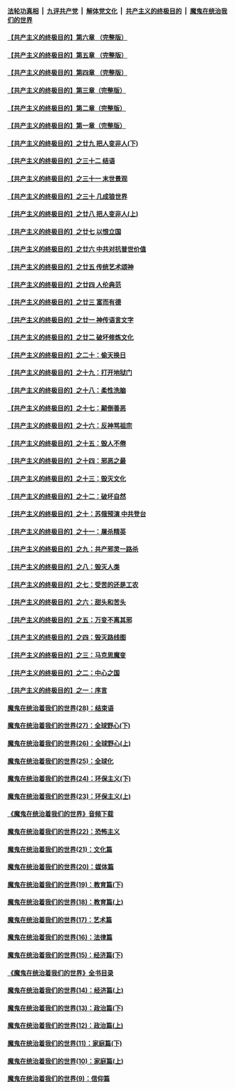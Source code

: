 

####  [法轮功真相](../../../../basic/blob/master/README.md?t=06230131) &nbsp;|&nbsp; [九评共产党](../../../../9ping.md/blob/master/README.md?t=06230131) &nbsp;|&nbsp; [解体党文化](../../../../jtdwh.md/blob/master/README.md?t=06230131)  &nbsp;|&nbsp; [共产主义的终极目的](../../../../gczydzjmd.md/blob/master/README.md?t=06230131) &nbsp;|&nbsp; [魔鬼在统治我们的世界](../../../../mgztzwmdsj.md/blob/master/README.md?t=06230131) 

#### [【共产主义的终极目的】第六章 （完整版）](../pages/nsc422/n11428913.md?t=06230131) 

#### [【共产主义的终极目的】第五章 （完整版）](../pages/nsc422/n11428912.md?t=06230131) 

#### [【共产主义的终极目的】第四章 （完整版）](../pages/nsc422/n11428907.md?t=06230131) 

#### [【共产主义的终极目的】第三章（完整版）](../pages/nsc422/n11428848.md?t=06230131) 

#### [【共产主义的终极目的】第二章（完整版）](../pages/nsc422/n11428831.md?t=06230131) 

#### [【共产主义的终极目的】第一章（完整版）](../pages/nsc422/n11417651.md?t=06230131) 

#### [【共产主义的终极目的】之廿九 把人变非人(下)](../pages/nsc422/n11344140.md?t=06230131) 

#### [【共产主义的终极目的】之三十二 结语](../pages/nsc422/n11360535.md?t=06230131) 

#### [【共产主义的终极目的】之三十一 末世景观](../pages/nsc422/n11351129.md?t=06230131) 

#### [【共产主义的终极目的】之三十 几成狼世界](../pages/nsc422/n11348280.md?t=06230131) 

#### [【共产主义的终极目的】之廿八 把人变非人(上)](../pages/nsc422/n11340492.md?t=06230131) 

#### [【共产主义的终极目的】之廿七 以恨立国](../pages/nsc422/n11336944.md?t=06230131) 

#### [【共产主义的终极目的】之廿六 中共对抗普世价值](../pages/nsc422/n11324785.md?t=06230131) 

#### [【共产主义的终极目的】之廿五 传统艺术颂神](../pages/nsc422/n11296396.md?t=06230131) 

#### [【共产主义的终极目的】之廿四 人伦典范](../pages/nsc422/n11296397.md?t=06230131) 

#### [【共产主义的终极目的】之廿三 富而有德](../pages/nsc422/n11283598.md?t=06230131) 

#### [【共产主义的终极目的】之廿一 神传语言文字](../pages/nsc422/n11263265.md?t=06230131) 

#### [【共产主义的终极目的】之廿二 破坏修炼文化](../pages/nsc422/n11245728.md?t=06230131) 

#### [【共产主义的终极目的】之二十：偷天换日](../pages/nsc422/n11238846.md?t=06230131) 

#### [【共产主义的终极目的】之十九：打开地狱门](../pages/nsc422/n11206376.md?t=06230131) 

#### [【共产主义的终极目的】之十八：柔性洗脑](../pages/nsc422/n11199994.md?t=06230131) 

#### [【共产主义的终极目的】之十七：颠倒善恶](../pages/nsc422/n11179782.md?t=06230131) 

#### [【共产主义的终极目的】之十六：反神骂祖宗](../pages/nsc422/n11166798.md?t=06230131) 

#### [【共产主义的终极目的】之十五：毁人不倦](../pages/nsc422/n11166792.md?t=06230131) 

#### [【共产主义的终极目的】之十四：邪恶之最](../pages/nsc422/n11150249.md?t=06230131) 

#### [【共产主义的终极目的】之十三：毁灭文化](../pages/nsc422/n11135227.md?t=06230131) 

#### [【共产主义的终极目的】之十二：破坏自然](../pages/nsc422/n11135214.md?t=06230131) 

#### [【共产主义的终极目的】之十：苏俄预演 中共登台](../pages/nsc422/n11118424.md?t=06230131) 

#### [【共产主义的终极目的】之十一：屠杀精英](../pages/nsc422/n11118442.md?t=06230131) 

#### [【共产主义的终极目的】之九：共产邪灵一路杀](../pages/nsc422/n11114139.md?t=06230131) 

#### [【共产主义的终极目的】之八：毁灭人类](../pages/nsc422/n11108503.md?t=06230131) 

#### [【共产主义的终极目的】之七：受苦的还是工农](../pages/nsc422/n11101809.md?t=06230131) 

#### [【共产主义的终极目的】之六：甜头和苦头](../pages/nsc422/n11096971.md?t=06230131) 

#### [【共产主义的终极目的】之五：万变不离其邪](../pages/nsc422/n11091285.md?t=06230131) 

#### [【共产主义的终极目的】之四：毁灭路线图](../pages/nsc422/n11086284.md?t=06230131) 

#### [【共产主义的终极目的】之三：马克思魔变](../pages/nsc422/n11061941.md?t=06230131) 

#### [【共产主义的终极目的】之二：中心之国](../pages/nsc422/n11047728.md?t=06230131) 

#### [【共产主义的终极目的】之一：序言](../pages/nsc422/n11086077.md?t=06230131) 

#### [魔鬼在统治着我们的世界(28)：结束语](../pages/nsc422/n10936246.md?t=06230131) 

#### [魔鬼在统治着我们的世界(27)：全球野心(下)](../pages/nsc422/n10928319.md?t=06230131) 

#### [魔鬼在统治着我们的世界(26)：全球野心(上)](../pages/nsc422/n10900318.md?t=06230131) 

#### [魔鬼在统治着我们的世界(25)：全球化](../pages/nsc422/n10788205.md?t=06230131) 

#### [魔鬼在统治着我们的世界(24)：环保主义(下)](../pages/nsc422/n10695307.md?t=06230131) 

#### [魔鬼在统治着我们的世界(23)：环保主义(上)](../pages/nsc422/n10688613.md?t=06230131) 

#### [《魔鬼在统治着我们的世界》音频下载](../pages/nsc422/n10635553.md?t=06230131) 

#### [魔鬼在统治着我们的世界(22)：恐怖主义](../pages/nsc422/n10614727.md?t=06230131) 

#### [魔鬼在统治着我们的世界(21)：文化篇](../pages/nsc422/n10597706.md?t=06230131) 

#### [魔鬼在统治着我们的世界(20)：媒体篇](../pages/nsc422/n10586579.md?t=06230131) 

#### [魔鬼在统治着我们的世界(19)：教育篇(下)](../pages/nsc422/n10564808.md?t=06230131) 

#### [魔鬼在统治着我们的世界(18)：教育篇(上)](../pages/nsc422/n10526970.md?t=06230131) 

#### [魔鬼在统治着我们的世界(17)：艺术篇](../pages/nsc422/n10499093.md?t=06230131) 

#### [魔鬼在统治着我们的世界(16)：法律篇](../pages/nsc422/n10485969.md?t=06230131) 

#### [魔鬼在统治着我们的世界(15)：经济篇(下)](../pages/nsc422/n10469975.md?t=06230131) 

#### [《魔鬼在统治着我们的世界》全书目录](../pages/nsc422/n10464261.md?t=06230131) 

#### [魔鬼在统治着我们的世界(14)：经济篇(上)](../pages/nsc422/n10457370.md?t=06230131) 

#### [魔鬼在统治着我们的世界(13)：政治篇(下)](../pages/nsc422/n10448270.md?t=06230131) 

#### [魔鬼在统治着我们的世界(12)：政治篇(上)](../pages/nsc422/n10444576.md?t=06230131) 

#### [魔鬼在统治着我们的世界(11)：家庭篇(下)](../pages/nsc422/n10440961.md?t=06230131) 

#### [魔鬼在统治着我们的世界(10)：家庭篇(上)](../pages/nsc422/n10435448.md?t=06230131) 

#### [魔鬼在统治着我们的世界(9)：信仰篇](../pages/nsc422/n10432159.md?t=06230131) 

